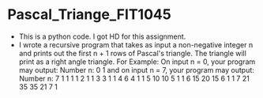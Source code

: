 # Pascal_Triange_FIT1045
- This is a python code. I got HD for this assignment.
- I wrote a recursive program that takes as input a non-negative integer n and prints out the first n + 1 rows of Pascal's triangle.
The triangle will print as a right angle triangle.
For Example: On input n = 0, your program may output:
Number n: 0
1
and on input n = 7, your program may output:
Number n: 7
1
1 1
1 2 1
1 3 3 1
1 4 6 4 1
1 5 10 10 5 1
1 6 15 20 15 6 1
1 7 21 35 35 21 7 1


